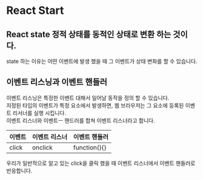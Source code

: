 # React Start

## React state 정적 상태를 동적인 상태로 변환 하는 것이다.

state 하는 이유는 어떤 이벤트에 발생 했을 때 그 이벤트가 상태 변화를 할 수 있습니다.


## 이벤트 리스닝과 이벤트 핸들러

이벤트 리스닝은 특정한 이벤트 대해서 일어날 동작을 정의 할 수 있습니다.  
지정된 타입의 이벤트가 특정 요소에서 발생하면, 웹 브라우저는 그 요소에 등록된 이벤트 리서너를 실행 시킵니다.  
이벤트 리스너와 이벤트ㅡ 핸드러를 합쳐 이벤트 리스너라고 합니다.  

| 이벤트 | 이벤트 리스너 | 이벤트 핸들러      |
|------|---------|--------------|
| click | onclick | function(){} |

우리가 일반적으로 알고 있는 click을 클릭 했을 때 이벤트 리스너에서 이벤트 핸들러로 반응합니다.
